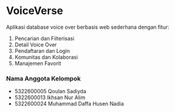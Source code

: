 # VoiceVerse
Aplikasi database voice over berbasis web sederhana dengan fitur: <br>
1. Pencarian dan Filterisasi <br>
2. Detail Voice Over <br>
3. Pendaftaran dan Login <br>
4. Komunitas dan Kolaborasi <br>
5. Manajemen Favorit  <br>

### Nama Anggota Kelompok
- 5322600005 Qoulan Sadiyda
- 5322600013 Ikhsan Nur Alim
- 5322600024 Muhammad Daffa Husen Nadia
